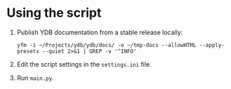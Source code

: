 # Using the script

1. Publish YDB documentation from a stable release locally:

    ```shell
    yfm -i ~/Projects/ydb/ydb/docs/ -o ~/tmp-docs --allowHTML --apply-presets --quiet 2>&1 | GREP -v '^INFO'
    ```

2. Edit the script settings in the `settings.ini` file.

3. Run `main.py`.
